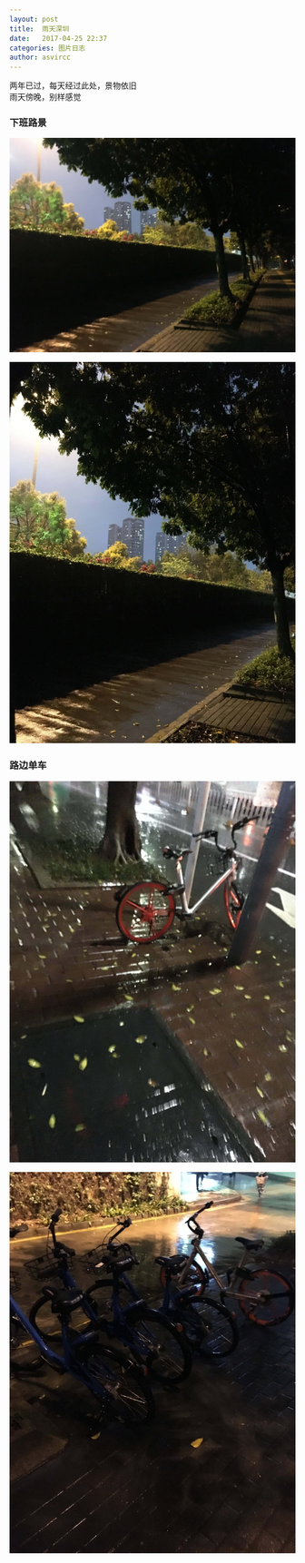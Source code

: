 ```yaml
---
layout: post
title:  雨天深圳
date:   2017-04-25 22:37
categories: 图片日志
author: asvircc
---
```

两年已过，每天经过此处，景物依旧<br>
雨天傍晚，别样感觉<br>

### 下班路景

![下班路景1](/images/post/4507f51313d8564c1e3f52867df6af27.jpg)

![下班路景2](/images/post/cf8ab8f4962995faaf9b900386a92ca2.jpg)


### 路边单车

![共享单车1](/images/post/2bff0f26c8ee9cc123c8bd6e8ab2bee0.jpg)

![共享单车2](/images/post/0579ddd6fa37c2d95a950a3576872629.jpg)
